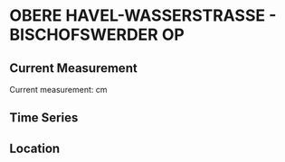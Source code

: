 # OBERE HAVEL-WASSERSTRASSE - BISCHOFSWERDER OP

## Current Measurement

Current measurement: <Value topic="rivers/pegel-online/OHW/BISCHOFSWERDER OP/measurementValue"/> cm

## Time Series

<TimeSeries topic="rivers/pegel-online/OHW/BISCHOFSWERDER OP/measurementValue" period="week" />

## Location

<WorldMap>
  <Marker lat="52.89287446077042" lon="13.381069204347641" labelTopic="rivers/pegel-online/OHW/BISCHOFSWERDER OP" />
</WorldMap>
